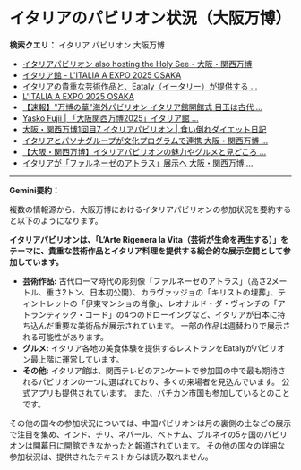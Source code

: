 # イタリアのパビリオン状況（大阪万博）

**検索クエリ：** イタリア パビリオン 大阪万博

- [イタリアパビリオン also hosting the Holy See - 大阪・関西万博](https://www.expo2025.or.jp/official-participant/italy/)
- [イタリア館 - L'ITALIA A EXPO 2025 OSAKA](https://www.italyexpo2025osaka.it/ja/itariaguan)
- [イタリアの貴重な芸術作品と、Eataly（イータリー）が提供する ...](https://prtimes.jp/main/html/rd/p/000000025.000102173.html)
- [L'ITALIA A EXPO 2025 OSAKA](https://www.italyexpo2025osaka.it/ja)
- [【速報】"万博の華"海外パビリオン イタリア館開館式 目玉は古代 ...](https://news.yahoo.co.jp/articles/28aa6c363940c070f628f815cc90f285375615fd)
- [Yasko Fujii | 「大阪関西万博2025」イタリア館 ...](https://www.instagram.com/p/DFHEPRihcB2/)
- [大阪・関西万博1回目7 イタリアパビリオン | 食い倒れダイエット日記](https://ameblo.jp/bomuu/entry-12893893180.html)
- [イタリアとパソナグループが文化プログラムで連携 大阪・関西万博 ...](https://www.pasonagroup.co.jp/news/index112.html?itemid=5318&dispmid=798)
- [【大阪・関西万博】イタリアパビリオンの魅力やグルメと見どころ ...](https://salonkinoe.com/italia-pavilion/)
- [イタリアが「ファルネーゼのアトラス」展示へ 大阪・関西万博 ...](https://www3.nhk.or.jp/kansai-news/20240829/2000087170.html)


---

**Gemini要約：**

複数の情報源から、大阪万博におけるイタリアパビリオンの参加状況を要約すると以下のようになります。

**イタリアパビリオンは、「L’Arte Rigenera la Vita（芸術が生命を再生する）」をテーマに、貴重な芸術作品とイタリア料理を提供する総合的な展示空間として参加しています。**

* **芸術作品:**  古代ローマ時代の彫刻像「ファルネーゼのアトラス」（高さ2メートル、重さ2トン、日本初公開）、カラヴァッジョの「キリストの埋葬」、ティントレットの「伊東マンショの肖像」、レオナルド・ダ・ヴィンチの「アトランティック・コード」の4つのドローイングなど、イタリアが日本に持ち込んだ重要な美術品が展示されています。  一部の作品は週替わりで展示される可能性があります。
* **グルメ:** イタリア各地の美食体験を提供するレストランをEatalyがパビリオン最上階に運営しています。
* **その他:** イタリア館は、関西テレビのアンケートで参加国の中で最も期待されるパビリオンの一つに選ばれており、多くの来場者を見込んでいます。  公式アプリも提供されています。  また、バチカン市国も参加しているとのことです。


その他の国々の参加状況については、中国パビリオンは月の裏側の土などの展示で注目を集め、インド、チリ、ネパール、ベトナム、ブルネイの5ヶ国のパビリオンは開幕日に開館できなかったと報道されています。  その他の国々の詳細な参加状況は、提供されたテキストからは読み取れません。


